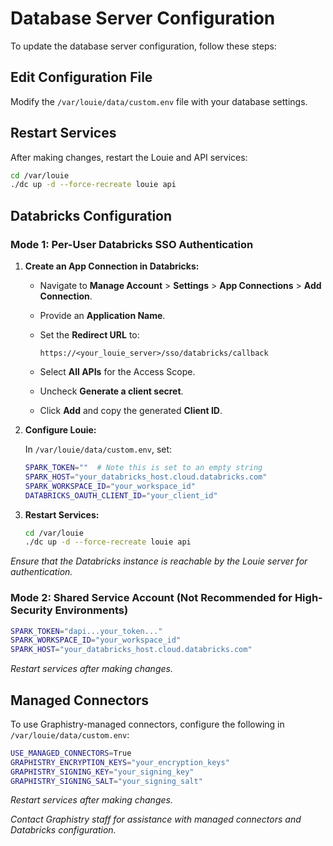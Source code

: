 # Database Server Configuration

To update the database server configuration, follow these steps:

## Edit Configuration File

Modify the `/var/louie/data/custom.env` file with your database settings.

## Restart Services

After making changes, restart the Louie and API services:

```bash
cd /var/louie
./dc up -d --force-recreate louie api
```

## Databricks Configuration

### Mode 1: Per-User Databricks SSO Authentication

1. **Create an App Connection in Databricks:**

   - Navigate to **Manage Account** > **Settings** > **App Connections** > **Add Connection**.
   - Provide an **Application Name**.
   - Set the **Redirect URL** to:

     ```
     https://<your_louie_server>/sso/databricks/callback
     ```

   - Select **All APIs** for the Access Scope.
   - Uncheck **Generate a client secret**.
   - Click **Add** and copy the generated **Client ID**.

2. **Configure Louie:**

   In `/var/louie/data/custom.env`, set:

   ```bash
   SPARK_TOKEN=""  # Note this is set to an empty string
   SPARK_HOST="your_databricks_host.cloud.databricks.com"
   SPARK_WORKSPACE_ID="your_workspace_id"
   DATABRICKS_OAUTH_CLIENT_ID="your_client_id"
   ```

3. **Restart Services:**

   ```bash
   cd /var/louie
   ./dc up -d --force-recreate louie api
   ```

*Ensure that the Databricks instance is reachable by the Louie server for authentication.*

### Mode 2: Shared Service Account (Not Recommended for High-Security Environments)

```bash
SPARK_TOKEN="dapi...your_token..."
SPARK_WORKSPACE_ID="your_workspace_id"
SPARK_HOST="your_databricks_host.cloud.databricks.com"
```

*Restart services after making changes.*

## Managed Connectors

To use Graphistry-managed connectors, configure the following in `/var/louie/data/custom.env`:

```bash
USE_MANAGED_CONNECTORS=True
GRAPHISTRY_ENCRYPTION_KEYS="your_encryption_keys"
GRAPHISTRY_SIGNING_KEY="your_signing_key"
GRAPHISTRY_SIGNING_SALT="your_signing_salt"
```

*Restart services after making changes.*

*Contact Graphistry staff for assistance with managed connectors and Databricks configuration.*

